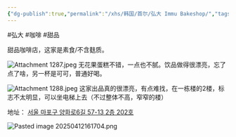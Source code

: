 ```yaml
---
{"dg-publish":true,"permalink":"/xhs/韩国/首尔/弘大 Immu Bakeshop/","tags":["rednote","首尔"],"created":"2024-09-08","updated":"2025-04-12T16:17:26.081+08:00"}
---
```


#弘大 #咖啡 #甜品

甜品咖啡店，这家是素食/不含麸质。

![Attachment 1287.jpeg](/img/user/xhs/%E9%9F%A9%E5%9B%BD/%E9%A6%96%E5%B0%94/photo-%E9%A6%96%E5%B0%94/Attachment%201287.jpeg)
无花果蛋糕不错，一点也不腻。饮品做得很漂亮，忘了点了啥，另一杯是可可，普通好喝。

![Attachment 1288.jpeg](/img/user/xhs/%E9%9F%A9%E5%9B%BD/%E9%A6%96%E5%B0%94/photo-%E9%A6%96%E5%B0%94/Attachment%201288.jpeg)
这家出品真的很漂亮，有点难找，在一栋楼的2楼，标志不太明显，可以坐电梯上去（不过整体不高，窄窄的楼）

地址：
[서울 마포구 양화로6길 57-13 2층 202호](https://pcmap.place.naver.com/restaurant/1280914854/home?from=map&fromPanelNum=1&additionalHeight=76&timestamp=202504121616&locale=ko&svcName=map_pcv5&searchText=%20Immu%20Bakeshop#)

![Pasted image 20250412161704.png](/img/user/xhs/%E9%9F%A9%E5%9B%BD/%E9%A6%96%E5%B0%94/attachments/Pasted%20image%2020250412161704.png)